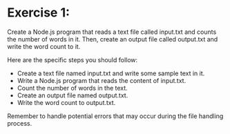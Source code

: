 # Exercise 1:

Create a Node.js program that reads a text file called input.txt and counts the number of words in it. Then, create an output file called output.txt and write the word count to it.

Here are the specific steps you should follow:

- Create a text file named input.txt and write some sample text in it.
- Write a Node.js program that reads the content of input.txt.
- Count the number of words in the text.
- Create an output file named output.txt.
- Write the word count to output.txt.

Remember to handle potential errors that may occur during the file handling process.
